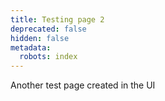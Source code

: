 ```yaml
---
title: Testing page 2
deprecated: false
hidden: false
metadata:
  robots: index
---
```

Another test page created in the UI